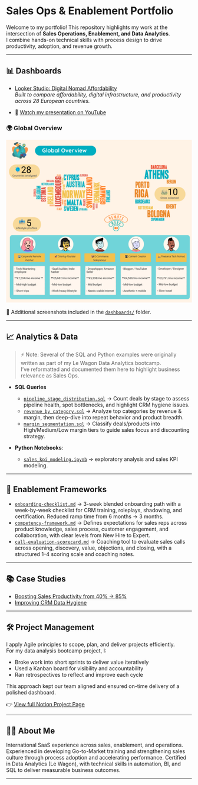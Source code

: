 # Sales Ops & Enablement Portfolio

Welcome to my portfolio! This repository highlights my work at the intersection of **Sales Operations, Enablement, and Data Analytics**.  
I combine hands-on technical skills with process design to drive productivity, adoption, and revenue growth.  

---

## 📊 Dashboards

- [Looker Studio: Digital Nomad Affordability](https://lookerstudio.google.com/reporting/4238564b-ce46-4723-ac4e-917c7cac0c8f)  
  *Built to compare affordability, digital infrastructure, and productivity across 28 European countries.*

- 🎥 [Watch my presentation on YouTube](https://www.youtube.com/watch?v=-fqlwPO4IiY)
  
### 🌍 Global Overview  
  ![Global Overview](dashboards/global_overview.png)
  
📂 Additional screenshots included in the [`dashboards/`](dashboards/) folder. 

---

## 📈 Analytics & Data
> ⚡ Note: Several of the SQL and Python examples were originally written as part of my Le Wagon Data Analytics bootcamp.  
> I’ve reformatted and documented them here to highlight business relevance as Sales Ops.

- **SQL Queries**
  - [`pipeline_stage_distribution.sql`](analytics/sql/pipeline_stage_distribution.sql) → Count deals by stage to assess pipeline health, spot bottlenecks, and highlight CRM hygiene issues.  
  - [`revenue_by_category.sql`](analytics/sql/revenue_by_category.sql) → Analyze top categories by revenue & margin, then deep-dive into repeat behavior and product breadth.  
  - [`margin_segmentation.sql`](analytics/sql/margin_segmentation.sql) → Classify deals/products into High/Medium/Low margin tiers to guide sales focus and discounting strategy.

- **Python Notebooks**:
  - [`sales_kpi_modeling.ipynb`](analytics/python/sales_kpi_modeling.ipynb) → exploratory analysis and sales KPI modeling.  
---

## 🚀 Enablement Frameworks  

- [`onboarding-checklist.md`](enablement/onboarding-checklist.md) → 3-week blended onboarding path with a week-by-week checklist for CRM training, roleplays, shadowing, and certification. Reduced ramp time from 6 months → 3 months.  
- [`competency-framework.md`](enablement/competency-framework.md) → Defines expectations for sales reps across product knowledge, sales process, customer engagement, and collaboration, with clear levels from New Hire to Expert.  
- [`call-evaluation-scorecard.md`](enablement/call-evaluation-scorecard.md) → Coaching tool to evaluate sales calls across opening, discovery, value, objections, and closing, with a structured 1–4 scoring scale and coaching notes.  

---

## 📚 Case Studies
- [Boosting Sales Productivity from 40% → 85%](case-studies/sales-productivity-boost)  
- [Improving CRM Data Hygiene](case-studies/pipeline-hygiene-improvement)  

---

## 🛠 Project Management
I apply Agile principles to scope, plan, and deliver projects efficiently.  
For my data analysis bootcamp project, I:  
- Broke work into short sprints to deliver value iteratively  
- Used a Kanban board for visibility and accountability  
- Ran retrospectives to reflect and improve each cycle  

This approach kept our team aligned and ensured on-time delivery of a polished dashboard.  

👉 [View full Notion Project Page](https://www.notion.so/Where-work-meets-travel-274c89da103581b582c4f36413e07a2d?source=copy_link)    

---

## 👩‍💻 About Me
International SaaS experience across sales, enablement, and operations. Experienced in developing Go-to-Market training and strengthening sales culture through process adoption and accelerating performance. Certified in Data Analytics (Le Wagon), with technical skills in automation, BI, and SQL to deliver measurable business outcomes.

---
